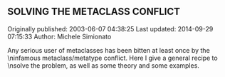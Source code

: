 ## SOLVING THE METACLASS CONFLICT 
Originally published: 2003-06-07 04:38:25 
Last updated: 2014-09-29 07:15:33 
Author: Michele Simionato 
 
Any serious user of metaclasses has been bitten at least once by the\ninfamous metaclass/metatype conflict. Here I give a general recipe to\nsolve the problem, as well as some theory and some examples.